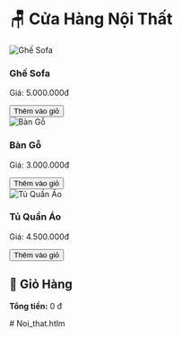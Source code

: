 <!DOCTYPE html>
<html lang="vi">
<head>
  <meta charset="UTF-8">
  <title>Shop Đồ Nội Thất</title>
  <link rel="stylesheet" href="style.css">
</head>
<body>
  <h1>🪑 Cửa Hàng Nội Thất</h1>

  <div class="product-list">
    <div class="product">
      <img src="https://via.placeholder.com/150" alt="Ghế Sofa">
      <h3>Ghế Sofa</h3>
      <p>Giá: 5.000.000đ</p>
      <button onclick="addToCart('Ghế Sofa', 5000000)">Thêm vào giỏ</button>
    </div>
    <div class="product">
      <img src="https://via.placeholder.com/150" alt="Bàn Gỗ">
      <h3>Bàn Gỗ</h3>
      <p>Giá: 3.000.000đ</p>
      <button onclick="addToCart('Bàn Gỗ', 3000000)">Thêm vào giỏ</button>
    </div>
    <div class="product">
      <img src="https://via.placeholder.com/150" alt="Tủ Quần Áo">
      <h3>Tủ Quần Áo</h3>
      <p>Giá: 4.500.000đ</p>
      <button onclick="addToCart('Tủ Quần Áo', 4500000)">Thêm vào giỏ</button>
    </div>
  </div>

  <div class="cart">
    <h2>🛒 Giỏ Hàng</h2>
    <ul id="cart-items"></ul>
    <p><strong>Tổng tiền:</strong> <span id="total">0</span> đ</p>
  </div>

  <script src="script.js"></script>
</body>
</html># Noi_that.htlm
